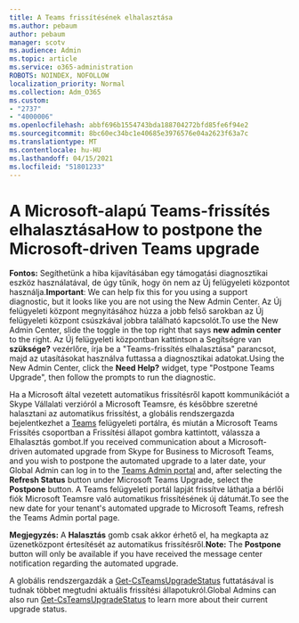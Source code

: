 ```yaml
---
title: A Teams frissítésének elhalasztása
ms.author: pebaum
author: pebaum
manager: scotv
ms.audience: Admin
ms.topic: article
ms.service: o365-administration
ROBOTS: NOINDEX, NOFOLLOW
localization_priority: Normal
ms.collection: Adm_O365
ms.custom:
- "2737"
- "4000006"
ms.openlocfilehash: abbf696b1554743bda188704272bfd85fe6f94e2
ms.sourcegitcommit: 8bc60ec34bc1e40685e3976576e04a2623f63a7c
ms.translationtype: MT
ms.contentlocale: hu-HU
ms.lasthandoff: 04/15/2021
ms.locfileid: "51801233"
---
```

# <a name="how-to-postpone-the-microsoft-driven-teams-upgrade"></a><span data-ttu-id="2fdb0-102">A Microsoft-alapú Teams-frissítés elhalasztása</span><span class="sxs-lookup"><span data-stu-id="2fdb0-102">How to postpone the Microsoft-driven Teams upgrade</span></span>

<span data-ttu-id="2fdb0-103">**Fontos:** Segíthetünk a hiba kijavításában egy támogatási diagnosztikai eszköz használatával, de úgy tűnik, hogy ön nem az Új felügyeleti központot használja.</span><span class="sxs-lookup"><span data-stu-id="2fdb0-103">**Important**: We can help fix this for you using a support diagnostic, but it looks like you are not using the New Admin Center.</span></span> <span data-ttu-id="2fdb0-104">Az Új felügyeleti központ megnyitásához húzza a jobb felső  sarokban az Új felügyeleti központ csúszkával jobbra található kapcsolót.</span><span class="sxs-lookup"><span data-stu-id="2fdb0-104">To use the New Admin Center, slide the toggle in the top right that says **new admin center** to the right.</span></span> <span data-ttu-id="2fdb0-105">Az Új felügyeleti központban kattintson a Segítségre van **szüksége?** vezérlőre, írja be a "Teams-frissítés elhalasztása" parancsot, majd az utasításokat használva futtassa a diagnosztikai adatokat.</span><span class="sxs-lookup"><span data-stu-id="2fdb0-105">Using the New Admin Center, click the **Need Help?** widget, type "Postpone Teams Upgrade", then follow the prompts to run the diagnostic.</span></span>

<span data-ttu-id="2fdb0-106">Ha a Microsoft által vezetett automatikus frissítésről kapott kommunikációt a Skype Vállalati verzióról a Microsoft Teamsre, és későbbre szeretné halasztani az  automatikus frissítést, a globális  rendszergazda bejelentkezhet a [Teams](https://admin.teams.microsoft.com/dashboard) felügyeleti portálra, és miután a Microsoft Teams Frissítés csoportban a Frissítési állapot gombra kattintott, válassza a Elhalasztás gombot.</span><span class="sxs-lookup"><span data-stu-id="2fdb0-106">If you received communication about a Microsoft-driven automated upgrade from Skype for Business to Microsoft Teams, and you wish to postpone the automated upgrade to a later date, your Global Admin can log in to the [Teams Admin portal](https://admin.teams.microsoft.com/dashboard) and, after selecting the **Refresh Status** button under Microsoft Teams Upgrade, select the **Postpone** button.</span></span> <span data-ttu-id="2fdb0-107">A Teams felügyeleti portál lapját frissítve láthatja a bérlői fiók Microsoft Teamsre való automatikus frissítésének új dátumát.</span><span class="sxs-lookup"><span data-stu-id="2fdb0-107">To see the new date for your tenant's automated upgrade to Microsoft Teams, refresh the Teams Admin portal page.</span></span>

<span data-ttu-id="2fdb0-108">**Megjegyzés:** A **Halasztás** gomb csak akkor érhető el, ha megkapta az üzenetközpont értesítését az automatikus frissítésről.</span><span class="sxs-lookup"><span data-stu-id="2fdb0-108">**Note:** The **Postpone** button will only be available if you have received the message center notification regarding the automated upgrade.</span></span> 

<span data-ttu-id="2fdb0-109">A globális rendszergazdák a [Get-CsTeamsUpgradeStatus](https://docs.microsoft.com/powershell/module/skype/get-csteamsupgradestatus?view=skype-ps) futtatásával is tudnak többet megtudni aktuális frissítési állapotukról.</span><span class="sxs-lookup"><span data-stu-id="2fdb0-109">Global Admins can also run [Get-CsTeamsUpgradeStatus](https://docs.microsoft.com/powershell/module/skype/get-csteamsupgradestatus?view=skype-ps) to learn more about their current upgrade status.</span></span>
